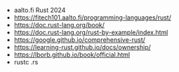 - aalto.fi Rust 2024
- https://fitech101.aalto.fi/programming-languages/rust/
- https://doc.rust-lang.org/book/
- https://doc.rust-lang.org/rust-by-example/index.html
- https://google.github.io/comprehensive-rust/
- https://learning-rust.github.io/docs/ownership/
- https://lborb.github.io/book/official.html
- rustc <file>.rs

